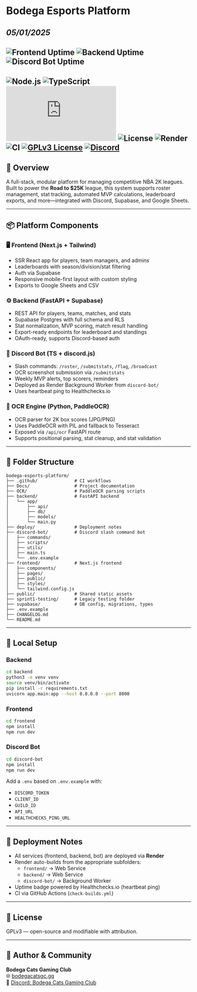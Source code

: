 # Bodega Esports Platform  
_05/01/2025_
---
![Frontend Uptime](https://img.shields.io/uptimerobot/status/m123456789-yourid)
![Backend Uptime](https://img.shields.io/uptimerobot/status/m987654321-yourid)
![Discord Bot Uptime](https://img.shields.io/uptimerobot/status/m192837465-yourid)
---
![Node.js](https://img.shields.io/badge/node-18.x-blue?logo=node.js)
![TypeScript](https://img.shields.io/badge/type-checked-blue?logo=typescript)
![Discord.js](https://img.shields.io/npm/v/discord.js?label=discord.js&color=blueviolet)
![License](https://img.shields.io/github/license/wersplat/bodega-esports-platform)
![Render](https://img.shields.io/badge/deployed-on%20render-3c4dff?logo=render)
![CI](https://github.com/wersplat/bodega-esports-platform/actions/workflows/ci.yml/badge.svg?branch=react)
[![GPLv3 License](https://img.shields.io/badge/license-GPLv3-blue.svg)](LICENSE)
[![Discord](https://img.shields.io/discord/854734760877752330?label=Discord&logo=discord)](https://discord.gg/bodegacatsgc)
---

## 🎯 Overview

A full-stack, modular platform for managing competitive NBA 2K leagues.  
Built to power the **Road to $25K** league, this system supports roster management, stat tracking, automated MVP calculations, leaderboard exports, and more—integrated with Discord, Supabase, and Google Sheets.

---

## 📦 Platform Components

### 🖥️ Frontend (Next.js + Tailwind)

- SSR React app for players, team managers, and admins
- Leaderboards with season/division/stat filtering
- Auth via Supabase
- Responsive mobile-first layout with custom styling
- Exports to Google Sheets and CSV

### ⚙️ Backend (FastAPI + Supabase)

- REST API for players, teams, matches, and stats
- Supabase Postgres with full schema and RLS
- Stat normalization, MVP scoring, match result handling
- Export-ready endpoints for leaderboard and standings
- OAuth-ready, supports Discord-based auth

### 🤖 Discord Bot (TS + discord.js)

- Slash commands: `/roster`, `/submitstats`, `/flag`, `/broadcast`
- OCR screenshot submission via `/submitstats`
- Weekly MVP alerts, top scorers, reminders
- Deployed as Render Background Worker from `discord-bot/`
- Uses heartbeat ping to Healthchecks.io

### 🧠 OCR Engine (Python, PaddleOCR)

- OCR parser for 2K box scores (JPG/PNG)
- Uses PaddleOCR with PIL and fallback to Tesseract
- Exposed via `/api/ocr` FastAPI route
- Supports positional parsing, stat cleanup, and stat validation

---

## 📁 Folder Structure

```text
bodega-esports-platform/
├── .github/              # CI workflows
├── Docs/                 # Project documentation
├── OCR/                  # PaddleOCR parsing scripts
├── backend/              # FastAPI backend
│   └── app/
│       ├── api/
│       ├── db/
│       ├── models/
│       └── main.py
├── deploy/               # Deployment notes
├── discord-bot/          # Discord slash command bot
│   ├── commands/
│   ├── scripts/
│   ├── utils/
│   ├── main.ts
│   └── .env.example
├── frontend/             # Next.js frontend
│   ├── components/
│   ├── pages/
│   ├── public/
│   ├── styles/
│   └── tailwind.config.js
├── public/               # Shared static assets
├── sprint1-testing/      # Legacy testing folder
├── supabase/             # DB config, migrations, types
├── .env.example
├── CHANGELOG.md
└── README.md
```

---

## 🧪 Local Setup

### Backend

```bash
cd backend
python3 -m venv venv
source venv/bin/activate
pip install -r requirements.txt
uvicorn app.main:app --host 0.0.0.0 --port 8000
```

### Frontend

```bash
cd frontend
npm install
npm run dev
```

### Discord Bot

```bash
cd discord-bot
npm install
npm run dev
```

Add a `.env` based on `.env.example` with:
- `DISCORD_TOKEN`
- `CLIENT_ID`
- `GUILD_ID`
- `API_URL`
- `HEALTHCHECKS_PING_URL`

---

## 🚀 Deployment Notes

- All services (frontend, backend, bot) are deployed via **Render**
- Render auto-builds from the appropriate subfolders:
  - `frontend/` → Web Service
  - `backend/` → Web Service
  - `discord-bot/` → Background Worker
- Uptime badge powered by Healthchecks.io (heartbeat ping)
- CI via GitHub Actions (`check-builds.yml`)

---

## 📄 License

GPLv3 — open-source and modifiable with attribution.

---

## 👤 Author & Community

**Bodega Cats Gaming Club**  
🌐 [bodegacatsgc.gg](https://bodegacatsgc.gg)  
💬 [Discord: Bodega Cats Gaming Club](https://discord.gg/bodegacatsgc)
